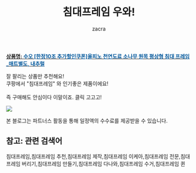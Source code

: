 ﻿---
layout: post
title:  "침대프레임 우와!"
author: zacra
categories: [ 아이템 ]
tags: [침대프레임,침대프레임 추천,침대프레임 제작,침대프레임 이케아,침대프레임 전문,침대프레임 버리기,침대프레임 만들기,침대프레임 다나와,침대프레임 수거,침대프레임 퀸]
image: https://static.coupangcdn.com/image/vendor_inventory/cd8d/12c8f95cbd36a08d3c636c2adcaf6bb1340f3389d5528759b9fb1eebad36.jpg 
description: "쿠팡에서 침대프레임 관련 상품으로 가장 잘팔리는 제품 중 하나라는 사실!!."
rating: 4.5
---

<a href="https://link.coupang.com/re/AFFSDP?lptag=AF8407795&pageKey=2044209949&itemId=3475308546&vendorItemId=5325005680&traceid=V0-153-a5e70f51188f3858"><b>상품명: <font color='#01579B'>수오 [한정10조 추가할인쿠폰]올피노 천연도료 소나무 원목 평상형 침대 프레임_매트별도, 내추럴</font></b></a>

잘 팔리는 상품만 추천해요!<br/>
쿠팡에서 "침대프레임" 와 인기좋은 제품이에요!<br/><br/>
즉 구매해도 안심이다 이말이죠. 클릭 고고고! <br/>



<a href="https://link.coupang.com/re/AFFSDP?lptag=AF8407795&pageKey=2044209949&itemId=3475308546&vendorItemId=5325005680&traceid=V0-153-a5e70f51188f3858"><img src="https://thumbnail8.coupangcdn.com/thumbnails/remote/q89/image/vendor_inventory/0701/d12def84d9853aeb07f28bad1b1310b9ae5052ca58414b9f0f8da279172a.jpg"></a> 

본 블로그는 파트너스 활동을 통해 일정액의 수수료를 제공받을 수 있습니다.

## 참고: 관련 검색어    
침대프레임,침대프레임 추천,침대프레임 제작,침대프레임 이케아,침대프레임 전문,침대프레임 버리기,침대프레임 만들기,침대프레임 다나와,침대프레임 수거,침대프레임 퀸